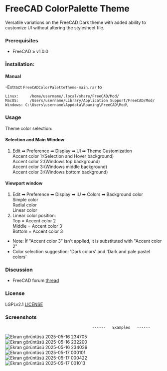 # FreeCAD ColorPalette Theme
Versatile variations on the FreeCAD Dark theme with added ability to customize UI without altering the stylesheet file.

### Prerequisites
* FreeCAD ≥ v1.0.0

### İnstallation:

#### Manual

  -Extract `FreeCADColorPaletteTheme-main.rar` to
   ```
   Linux:     /home/username/.local/share/FreeCAD/Mod/
   MacOS:     /Users/username/Library/Application Support/FreeCAD/Mod/
   Windows: C:\Users\username\Appdata\Roaming\FreeCAD\Mod\
   ```

### Usage
Theme color selection:  
#### Selection and Main Window  
1. Edit ➡ Preference ➡ Display ➡ UI ➡ Theme Customization     
   Accent color 1:(Selection and Hover background)  
   Accent color 2:(Windows top background)  
   Accent color 3:(Windows middle background)  
   Accent color 3:(Windows bottom background)  
#### Viewport window
1. Edit ➡ Preference ➡ Display ➡ IU ➡ Colors ➡ Background color   
   Simple color  
   Radial color  
   Linear color  
2. Linear color position:  
   Top    = Accent color 2  
   Middle = Accent color 3      
   Bottom = Accent color 3  
                          
- Note: İf "Accent color 3" isn't applied, it is substituted with "Accent color 2"
- Color selection suggestion: 'Dark colors' and 'Dark and pale pastel colors'  

### Discussion
* FreeCAD forum [thread](https://forum.freecad.org/viewtopic.php?t=93274)

### License
LGPLv2.1 [LICENSE](LICENSE)

### Screenshots
                                           ------   Examples   ------

![Ekran görüntüsü 2025-05-16 234705](https://github.com/user-attachments/assets/6cf4ccc4-ab99-4b5e-9c47-172a898a77aa)
![Ekran görüntüsü 2025-05-16 232200](https://github.com/user-attachments/assets/d4cf12af-0bd0-4fd5-a5ce-ef2143f17d57)
![Ekran görüntüsü 2025-05-16 234039](https://github.com/user-attachments/assets/8c317555-6d70-41c0-9817-f5d585ad42b5)
![Ekran görüntüsü 2025-05-17 000101](https://github.com/user-attachments/assets/7c953431-e076-40b9-aa1a-b674d0b0c3dd)
![Ekran görüntüsü 2025-05-17 000422](https://github.com/user-attachments/assets/d1247b38-03bd-4af9-ad5b-dad7ebe38282)
![Ekran görüntüsü 2025-05-17 001013](https://github.com/user-attachments/assets/31ad1160-d46d-446d-ba82-473c817e42de)





